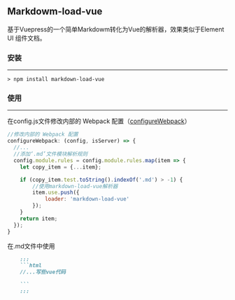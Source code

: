## Markdowm-load-vue

基于Vuepress的一个简单Markdowm转化为Vue的解析器，效果类似于Element UI 组件文档。

### 安装
---

```
> npm install markdown-load-vue
```

### 使用
---

在config.js文件修改内部的 Webpack 配置（[configureWebpack](https://vuepress.vuejs.org/zh/config/#configurewebpack)）


```js
//修改内部的 Webpack 配置
configureWebpack: (config, isServer) => {
  //...
  //添加‘.md’文件模块解析规则
  config.module.rules = config.module.rules.map(item => {
    let copy_item = {...item};

    if (copy_item.test.toString().indexOf('.md') > -1) {
        //使用markdown-load-vue解析器
        item.use.push({
            loader: 'markdown-load-vue'
        });
    }           
    return item;
  });
}
```

在.md文件中使用

```md
    :::
    ```html
    //...写些vue代码

    ```
    :::
```

